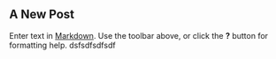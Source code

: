 ## A New Post

Enter text in [Markdown](http://daringfireball.net/projects/markdown/). Use the toolbar above, or click the **?** button for formatting help.  dsfsdfsdfsdf
